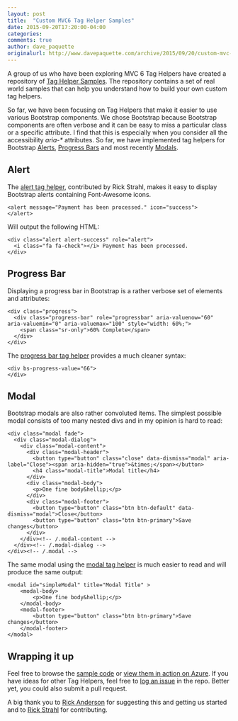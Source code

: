 ```yaml
---
layout: post
title:  "Custom MVC6 Tag Helper Samples"
date: 2015-09-20T17:20:00-04:00
categories:
comments: true
author: dave_paquette
originalurl: http://www.davepaquette.com/archive/2015/09/20/custom-mvc-6-tag-helper-samples.aspx
---
```

A group of us who have been exploring MVC 6 Tag Helpers have created a repository of [Tag Helper Samples](https://github.com/dpaquette/TagHelperSamples). The repository contains a set of real world samples that can help you understand how to build your own custom tag helpers.

So far, we have been focusing on Tag Helpers that make it easier to use various Bootstrap components. We chose Bootstrap because Bootstrap components are often verbose and it can be easy to miss a particular class or a specific attribute. I find that this is especially when you consider all the accessibility _aria-*_ attributes. So far, we have implemented tag helpers for Bootstrap [Alerts](http://getbootstrap.com/components/#alerts), [Progress Bars](http://getbootstrap.com/components/#progress) and most recently [Modals](http://getbootstrap.com/javascript/#modals).

## Alert

The [alert tag helper](https://github.com/dpaquette/TagHelperSamples/blob/master/TagHelperSamples/src/TagHelperSamples/TagHelpers/AlertTagHelper.cs), contributed by Rick Strahl, makes it easy to display Bootstrap alerts containing Font-Awesome icons.

```
<alert message="Payment has been processed." icon="success">
</alert>
```

Will output the following HTML:

```
<div class="alert alert-success" role="alert">
  <i class="fa fa-check"></i> Payment has been processed.
</div>
```

## Progress Bar

Displaying a progress bar in Bootstrap is a rather verbose set of elements and attributes:

```
<div class="progress">
  <div class="progress-bar" role="progressbar" aria-valuenow="60" aria-valuemin="0" aria-valuemax="100" style="width: 60%;">
    <span class="sr-only">60% Complete</span>
  </div>
</div>
```
The [progress bar tag helper](https://github.com/dpaquette/TagHelperSamples/blob/master/TagHelperSamples/src/TagHelperSamples/TagHelpers/ProgressBarTagHelper.cs) provides a much cleaner syntax:

```
<div bs-progress-value="66">
</div>
```

## Modal

Bootstrap modals are also rather convoluted items. The simplest possible modal consists of too many nested divs and in my opinion is hard to read:

```
<div class="modal fade">
  <div class="modal-dialog">
    <div class="modal-content">
      <div class="modal-header">
        <button type="button" class="close" data-dismiss="modal" aria-label="Close"><span aria-hidden="true">&times;</span></button>
        <h4 class="modal-title">Modal title</h4>
      </div>
      <div class="modal-body">
        <p>One fine body&hellip;</p>
      </div>
      <div class="modal-footer">
        <button type="button" class="btn btn-default" data-dismiss="modal">Close</button>
        <button type="button" class="btn btn-primary">Save changes</button>
      </div>
    </div><!-- /.modal-content -->
  </div><!-- /.modal-dialog -->
</div><!-- /.modal -->
```

The same modal using the [modal tag helper](https://github.com/dpaquette/TagHelperSamples/blob/master/TagHelperSamples/src/TagHelperSamples/TagHelpers/ModalTagHelper.cs) is much easier to read and will produce the same output:

```
<modal id="simpleModal" title="Modal Title" >
    <modal-body>
        <p>One fine body&hellip;</p>
    </modal-body>
    <modal-footer>
        <button type="button" class="btn btn-primary">Save changes</button>
    </modal-footer>
</modal>
```

## Wrapping it up

Feel free to browse the [sample code](https://github.com/dpaquette/TagHelperSamples/tree/master/TagHelperSamples/src/TagHelperSamples/TagHelpers) or [view them in action on Azure](http://taghelpersamples.azurewebsites.net/). If you have ideas for other Tag Helpers, feel free to [log an issue](https://github.com/dpaquette/TagHelperSamples/issues) in the repo. Better yet, you could also submit a pull request.

A big thank you to [Rick Anderson](https://twitter.com/RickAndMSFT) for suggesting this and getting us started and to [Rick Strahl](http://weblog.west-wind.com/) for contributing.
